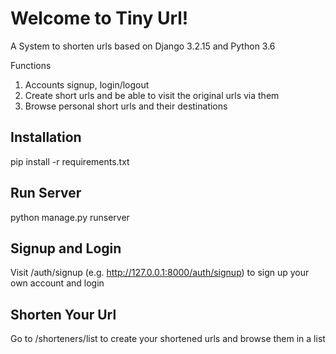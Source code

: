 # Welcome to Tiny Url!

A System to shorten urls based on Django 3.2.15 and Python 3.6

Functions
1. Accounts signup, login/logout
2. Create short urls and be able to visit the original urls via them
3. Browse personal short urls and their destinations

## Installation
pip install -r requirements.txt


## Run Server
python manage.py runserver

## Signup and Login
Visit <yourdomain>/auth/signup (e.g. http://127.0.0.1:8000/auth/signup) to sign up your own account and login

## Shorten Your Url
Go to /shorteners/list to create your shortened urls and browse them in a list




